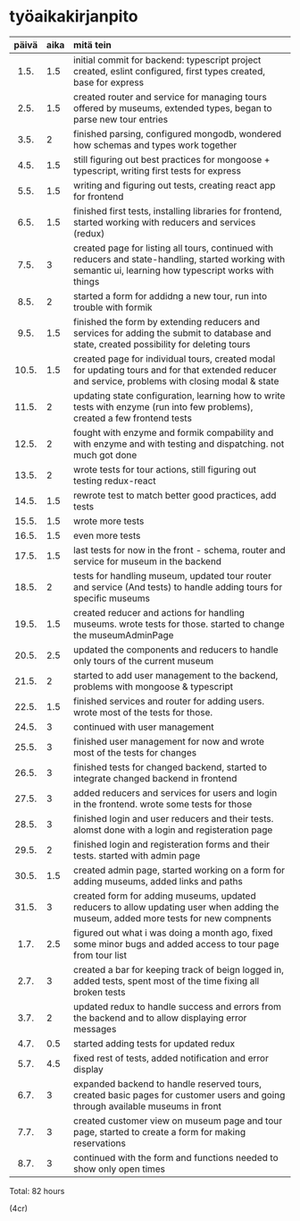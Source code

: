 # työaikakirjanpito

| päivä | aika | mitä tein  |
| :----:|:-----| :-----|
| 1.5. | 1.5    | initial commit for backend: typescript project created, eslint configured, first types created, base for express |
| 2.5. | 1.5    | created router and service for managing tours offered by museums, extended types, began to parse new tour entries |
| 3.5. | 2    | finished parsing, configured mongodb, wondered how schemas and types work together |
| 4.5. | 1.5    | still figuring out best practices for mongoose + typescript, writing first tests for express |
| 5.5. | 1.5   | writing and figuring out tests, creating react app for frontend |
| 6.5. | 1.5    | finished first tests, installing libraries for frontend, started working with reducers and services (redux) |
| 7.5. | 3    | created page for listing all tours, continued with reducers and state-handling, started working with semantic ui, learning how typescript works with things |
| 8.5. | 2    | started a form for addidng a new tour, run into trouble with formik |
| 9.5. | 1.5   | finished the form by extending reducers and services for adding the submit to database and state, created possibility for deleting tours |
| 10.5. | 1.5   | created page for individual tours, created modal for updating tours and for that extended reducer and service, problems with closing modal & state |
| 11.5. | 2   | updating state configuration, learning how to write tests with enzyme (run into few problems), created a few frontend tests  |
| 12.5. | 2   | fought with enzyme and formik compability and with enzyme and with testing and dispatching. not much got done |
| 13.5. | 2   | wrote tests for tour actions, still figuring out testing redux-react |
| 14.5. | 1.5   | rewrote test to match better good practices, add tests |
| 15.5. | 1.5   | wrote more tests |
| 16.5. | 1.5   | even more tests |
| 17.5. | 1.5   | last tests for now in the front - schema, router and service for museum in the backend |
| 18.5. | 2   | tests for handling museum, updated tour router and service (And tests) to handle adding tours for specific museums |
| 19.5. | 1.5   | created reducer and actions for handling museums. wrote tests for those. started to change the museumAdminPage |
| 20.5. | 2.5   | updated the components and reducers to handle only tours of the current museum |
| 21.5. | 2   | started to add user management to the backend, problems with mongoose & typescript |
| 22.5. | 1.5   | finished services and router for adding users. wrote most of the tests for those. |
| 24.5. | 3   | continued with user management |
| 25.5. | 3   | finished user management for now and wrote most of the tests for changes |
| 26.5. | 3   | finished tests for changed backend, started to integrate changed backend in frontend |
| 27.5. | 3   | added reducers and services for users and login in the frontend. wrote some tests for those |
| 28.5. | 3   | finished login and user reducers and their tests. alomst done with a login and registeration page |
| 29.5. | 2   | finished login and registeration forms and their tests. started with admin page |
| 30.5. | 1.5   | created admin page, started working on a form for adding museums, added links and paths |
| 31.5. | 3   | created form for adding museums, updated reducers to allow updating user when adding the museum, added more tests for new compnents |
| 1.7. | 2.5   | figured out what i was doing a month ago, fixed some minor bugs and added access to tour page from tour list |
| 2.7. | 3   | created a bar for keeping track of beign logged in, added tests, spent most of the time fixing all broken tests |
| 3.7. | 2   | updated redux to handle success and errors from the backend and to allow displaying error messages |
| 4.7. | 0.5   | started adding tests for updated redux |
| 5.7. | 4.5   | fixed rest of tests, added notification and error display |
| 6.7. | 3   | expanded backend to handle reserved tours, created basic pages for customer users and going through available museums in front |
| 7.7. | 3   | created customer view on museum page and tour page, started to create a form for making reservations  |
| 8.7. | 3   | continued with the form and functions needed to show only open times  |

Total: 82 hours 


(4cr)
